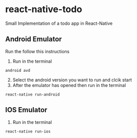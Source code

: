 # react-native-todo
Small Implementation of a todo app in React-Native 

Android Emulator
---

Run the follow this instructions
1. Run in the terminal
```
android avd
```
2. Select the android version you want to run and clcik start
3. After the emulator has opened then run in the terminal
```
react-native run-android
```

IOS Emulator
---
1. Run in the terminal
```
react-native run-ios
```
